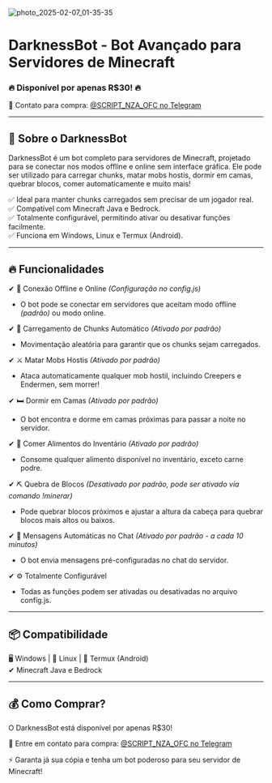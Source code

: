 ![photo_2025-02-07_01-35-35](https://github.com/user-attachments/assets/98bd0efd-f63b-431e-9b2d-6a493f038198)


# DarknessBot - Bot Avançado para Servidores de Minecraft  

### 🔥 Disponível por apenas R$30! 🔥  
📩 Contato para compra: [@SCRIPT_NZA_OFC no Telegram](https://t.me/SCRIPT_NZA_OFC)  

---

## 📌 Sobre o DarknessBot  
DarknessBot é um bot completo para servidores de Minecraft, projetado para se conectar nos modos offline e online sem interface gráfica. Ele pode ser utilizado para carregar chunks, matar mobs hostis, dormir em camas, quebrar blocos, comer automaticamente e muito mais!  

✅ Ideal para manter chunks carregados sem precisar de um jogador real.  
✅ Compatível com Minecraft Java e Bedrock.  
✅ Totalmente configurável, permitindo ativar ou desativar funções facilmente.  
✅ Funciona em Windows, Linux e Termux (Android).  

---

## 🔥 Funcionalidades  

✔ 💾 Conexão Offline e Online *(Configuração no config.js)*  
- O bot pode se conectar em servidores que aceitam modo offline *(padrão)* ou modo online.  

✔ 🎯 Carregamento de Chunks Automático *(Ativado por padrão)*  
- Movimentação aleatória para garantir que os chunks sejam carregados.  

✔ ⚔️ Matar Mobs Hostis *(Ativado por padrão)*  
- Ataca automaticamente qualquer mob hostil, incluindo Creepers e Endermen, sem morrer!  

✔ 🛏️ Dormir em Camas *(Ativado por padrão)*  
- O bot encontra e dorme em camas próximas para passar a noite no servidor.  

✔ 🍖 Comer Alimentos do Inventário *(Ativado por padrão)*  
- Consome qualquer alimento disponível no inventário, exceto carne podre.  

✔ ⛏️ Quebra de Blocos *(Desativado por padrão, pode ser ativado via comando !minerar)*  
- Pode quebrar blocos próximos e ajustar a altura da cabeça para quebrar blocos mais altos ou baixos.  

✔ 📢 Mensagens Automáticas no Chat *(Ativado por padrão - a cada 10 minutos)*  
- O bot envia mensagens pré-configuradas no chat do servidor.  

✔ ⚙️ Totalmente Configurável  
- Todas as funções podem ser ativadas ou desativadas no arquivo config.js.  

---

## 📦 Compatibilidade  
🖥️ Windows | 🐧 Linux | 📱 Termux (Android)  
✔ Minecraft Java e Bedrock  

---

## 💰 Como Comprar?  
O DarknessBot está disponível por apenas R$30!  

📲 Entre em contato para compra: [@SCRIPT_NZA_OFC no Telegram](https://t.me/SCRIPT_NZA_OFC)  

⚡ Garanta já sua cópia e tenha um bot poderoso para seu servidor de Minecraft!
